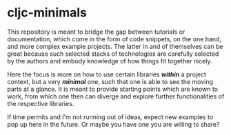 # cljc-minimals

This repository is meant to bridge the gap between
tutorials or documentation, which come in the form
of code snippets, on the one hand, and more complex
example projects. The latter in and of themselves can be great
because such selected stacks of technologies are
carefully selected by the authors and embody knowledge
of how things fit together nicely.

Here the focus is more on how to use certain libraries
***within*** a project context, but a very ***minimal*** one, such
that one is able to see the moving parts at a glance. 
It is meant to provide starting points which are known to work, 
from which one then can diverge and explore further functionalities
of the respective libraries.

If time permits and I'm not running out of ideas, expect
new examples to pop up here in the future. Or maybe you have
one you are willing to share?